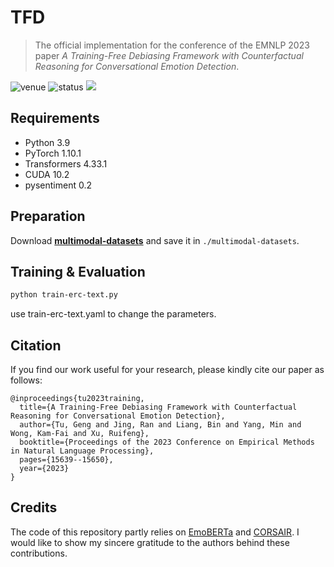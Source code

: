 # TFD

> The official implementation for the conference of the EMNLP 2023 paper *A Training-Free Debiasing Framework with Counterfactual Reasoning for Conversational Emotion Detection*.

<img src="https://img.shields.io/badge/Venue-EMNLP--23-blue" alt="venue"/> <img src="https://img.shields.io/badge/Status-Accepted-success" alt="status"/> <img src="https://img.shields.io/badge/Issues-Welcome-red">

## Requirements
* Python 3.9
* PyTorch 1.10.1
* Transformers 4.33.1
* CUDA 10.2
* pysentiment 0.2

## Preparation

Download  [**multimodal-datasets**](https://drive.google.com/file/d/1Xxgp-D2idEcds023iPilyCXYY4kF9tm8/view?usp=drive_link) and save it in `./multimodal-datasets`.



## Training & Evaluation

```sh
python train-erc-text.py
```
use train-erc-text.yaml to change the parameters.

## Citation
If you find our work useful for your research, please kindly cite our paper as follows:
```
@inproceedings{tu2023training,
  title={A Training-Free Debiasing Framework with Counterfactual Reasoning for Conversational Emotion Detection},
  author={Tu, Geng and Jing, Ran and Liang, Bin and Yang, Min and Wong, Kam-Fai and Xu, Ruifeng},
  booktitle={Proceedings of the 2023 Conference on Empirical Methods in Natural Language Processing},
  pages={15639--15650},
  year={2023}
}
```

## Credits
The code of this repository partly relies on [EmoBERTa](https://github.com/tae898/erc) and [CORSAIR](https://github.com/qianc62/Corsair). I would like to show my sincere gratitude to the authors behind these contributions.
